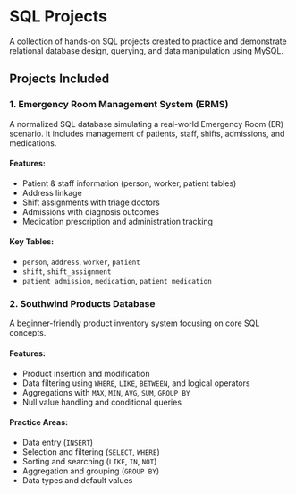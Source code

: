 # SQL Projects

A collection of hands-on SQL projects created to practice and demonstrate relational database design, querying, and data manipulation using MySQL.

## Projects Included

### 1. Emergency Room Management System (ERMS)

A normalized SQL database simulating a real-world Emergency Room (ER) scenario. It includes management of patients, staff, shifts, admissions, and medications.

####  Features:
- Patient & staff information (person, worker, patient tables)
- Address linkage
- Shift assignments with triage doctors
- Admissions with diagnosis outcomes
- Medication prescription and administration tracking

#### Key Tables:
- `person`, `address`, `worker`, `patient`
- `shift`, `shift_assignment`
- `patient_admission`, `medication`, `patient_medication`


### 2. Southwind Products Database

A beginner-friendly product inventory system focusing on core SQL concepts.

#### Features:
- Product insertion and modification
- Data filtering using `WHERE`, `LIKE`, `BETWEEN`, and logical operators
- Aggregations with `MAX`, `MIN`, `AVG`, `SUM`, `GROUP BY`
- Null value handling and conditional queries

#### Practice Areas:
- Data entry (`INSERT`)
- Selection and filtering (`SELECT`, `WHERE`)
- Sorting and searching (`LIKE`, `IN`, `NOT`)
- Aggregation and grouping (`GROUP BY`)
- Data types and default values





